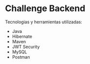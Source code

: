 # Challenge Backend

Tecnologias y herramientas utilizadas: 
* Java
* Hibernate
* Maven
* JWT Security
* MySQL
* Postman
